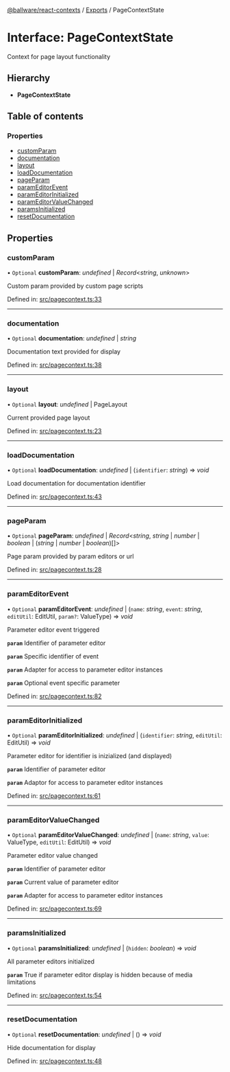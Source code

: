 [@ballware/react-contexts](../README.md) / [Exports](../modules.md) / PageContextState

# Interface: PageContextState

Context for page layout functionality

## Hierarchy

* **PageContextState**

## Table of contents

### Properties

- [customParam](pagecontextstate.md#customparam)
- [documentation](pagecontextstate.md#documentation)
- [layout](pagecontextstate.md#layout)
- [loadDocumentation](pagecontextstate.md#loaddocumentation)
- [pageParam](pagecontextstate.md#pageparam)
- [paramEditorEvent](pagecontextstate.md#parameditorevent)
- [paramEditorInitialized](pagecontextstate.md#parameditorinitialized)
- [paramEditorValueChanged](pagecontextstate.md#parameditorvaluechanged)
- [paramsInitialized](pagecontextstate.md#paramsinitialized)
- [resetDocumentation](pagecontextstate.md#resetdocumentation)

## Properties

### customParam

• `Optional` **customParam**: *undefined* \| *Record*<*string*, *unknown*\>

Custom param provided by custom page scripts

Defined in: [src/pagecontext.ts:33](https://github.com/frankball/ballware-react-contexts/blob/34223fb/src/pagecontext.ts#L33)

___

### documentation

• `Optional` **documentation**: *undefined* \| *string*

Documentation text provided for display

Defined in: [src/pagecontext.ts:38](https://github.com/frankball/ballware-react-contexts/blob/34223fb/src/pagecontext.ts#L38)

___

### layout

• `Optional` **layout**: *undefined* \| PageLayout

Current provided page layout

Defined in: [src/pagecontext.ts:23](https://github.com/frankball/ballware-react-contexts/blob/34223fb/src/pagecontext.ts#L23)

___

### loadDocumentation

• `Optional` **loadDocumentation**: *undefined* \| (`identifier`: *string*) => *void*

Load documentation for documentation identifier

Defined in: [src/pagecontext.ts:43](https://github.com/frankball/ballware-react-contexts/blob/34223fb/src/pagecontext.ts#L43)

___

### pageParam

• `Optional` **pageParam**: *undefined* \| *Record*<*string*, *string* \| *number* \| *boolean* \| (*string* \| *number* \| *boolean*)[]\>

Page param provided by param editors or url

Defined in: [src/pagecontext.ts:28](https://github.com/frankball/ballware-react-contexts/blob/34223fb/src/pagecontext.ts#L28)

___

### paramEditorEvent

• `Optional` **paramEditorEvent**: *undefined* \| (`name`: *string*, `event`: *string*, `editUtil`: EditUtil, `param?`: ValueType) => *void*

Parameter editor event triggered

**`param`** Identifier of parameter editor

**`param`** Specific identifier of event

**`param`** Adapter for access to parameter editor instances

**`param`** Optional event specific parameter

Defined in: [src/pagecontext.ts:82](https://github.com/frankball/ballware-react-contexts/blob/34223fb/src/pagecontext.ts#L82)

___

### paramEditorInitialized

• `Optional` **paramEditorInitialized**: *undefined* \| (`identifier`: *string*, `editUtil`: EditUtil) => *void*

Parameter editor for identifier is inizialized (and displayed)

**`param`** Identifier of parameter editor

**`param`** Adaptor for access to parameter editor instances

Defined in: [src/pagecontext.ts:61](https://github.com/frankball/ballware-react-contexts/blob/34223fb/src/pagecontext.ts#L61)

___

### paramEditorValueChanged

• `Optional` **paramEditorValueChanged**: *undefined* \| (`name`: *string*, `value`: ValueType, `editUtil`: EditUtil) => *void*

Parameter editor value changed

**`param`** Identifier of parameter editor

**`param`** Current value of parameter editor

**`param`** Adapter for access to parameter editor instances

Defined in: [src/pagecontext.ts:69](https://github.com/frankball/ballware-react-contexts/blob/34223fb/src/pagecontext.ts#L69)

___

### paramsInitialized

• `Optional` **paramsInitialized**: *undefined* \| (`hidden`: *boolean*) => *void*

All parameter editors initialized

**`param`** True if parameter editor display is hidden because of media limitations

Defined in: [src/pagecontext.ts:54](https://github.com/frankball/ballware-react-contexts/blob/34223fb/src/pagecontext.ts#L54)

___

### resetDocumentation

• `Optional` **resetDocumentation**: *undefined* \| () => *void*

Hide documentation for display

Defined in: [src/pagecontext.ts:48](https://github.com/frankball/ballware-react-contexts/blob/34223fb/src/pagecontext.ts#L48)
